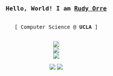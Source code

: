 <h3 align="center"><samp>Hello, World! I am <b><a rel="nofollow noopener noreferrer" target="_blank" href="https://rudyorre.com">Rudy Orre</a></b></samp></h3>
<p align="center"><br>
  <samp>
    [ Computer Science @ <b>UCLA</b> ] <br>
  </samp>
</p>
<p align="center"><br>
  <samp>
    <a href="https://rudyorre.com">
    <img src="https://img.shields.io/badge/rudyorre.com-%23D14836.svg?&style=flat&&logoColor=white" href="rudyorre@ucla.edu"> <br>
    <a href="https://www.linkedin.com/in/rudyorre/">
    <img src="https://img.shields.io/badge/Rudy Orre-%230077B5.svg?&style=flat&logo=linkedin&logoColor=white"></a>  <br>
    <a  href="https://www.instagram.com/rudyorre/">
    <img src="https://img.shields.io/badge/@rudyorre_-%23E4405F.svg?&style=flat&logo=instagram&logoColor=white"></a>
    

  </samp>
</p>

<p align="center">
  <img src="https://raw.githubusercontent.com/rudyorre/rudyorre/output/github-contribution-grid-snake-dark.svg#gh-dark-mode-only" />
  <img src="github contribution grid snake animation](https://raw.githubusercontent.com/rudyorre/rudyorre/output/github-contribution-grid-snake.svg#gh-light-mode-only" />
</p>

<br>
<samp>
  <p align="center">
  </p>
</samp>
